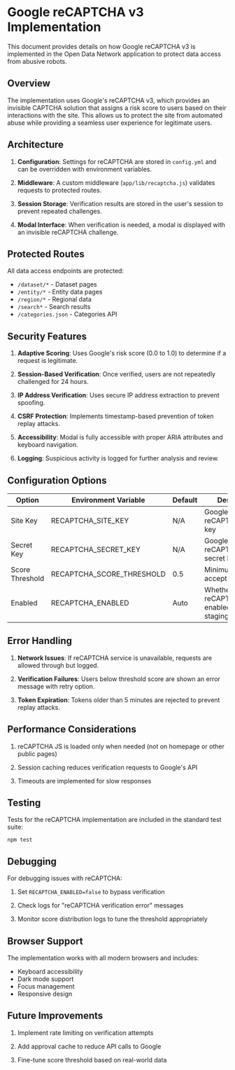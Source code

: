# Google reCAPTCHA v3 Implementation

This document provides details on how Google reCAPTCHA v3 is implemented in the Open Data Network application to protect data access from abusive robots.

## Overview

The implementation uses Google's reCAPTCHA v3, which provides an invisible CAPTCHA solution that assigns a risk score to users based on their interactions with the site. This allows us to protect the site from automated abuse while providing a seamless user experience for legitimate users.

## Architecture

1. **Configuration**: Settings for reCAPTCHA are stored in `config.yml` and can be overridden with environment variables.

2. **Middleware**: A custom middleware (`app/lib/recaptcha.js`) validates requests to protected routes.

3. **Session Storage**: Verification results are stored in the user's session to prevent repeated challenges.

4. **Modal Interface**: When verification is needed, a modal is displayed with an invisible reCAPTCHA challenge.

## Protected Routes

All data access endpoints are protected:

- `/dataset/*` - Dataset pages
- `/entity/*` - Entity data pages 
- `/region/*` - Regional data
- `/search*` - Search results
- `/categories.json` - Categories API

## Security Features

1. **Adaptive Scoring**: Uses Google's risk score (0.0 to 1.0) to determine if a request is legitimate.

2. **Session-Based Verification**: Once verified, users are not repeatedly challenged for 24 hours.

3. **IP Address Verification**: Uses secure IP address extraction to prevent spoofing.

4. **CSRF Protection**: Implements timestamp-based prevention of token replay attacks.

5. **Accessibility**: Modal is fully accessible with proper ARIA attributes and keyboard navigation.

6. **Logging**: Suspicious activity is logged for further analysis and review.

## Configuration Options

| Option | Environment Variable | Default | Description |
|--------|---------------------|---------|-------------|
| Site Key | RECAPTCHA_SITE_KEY | N/A | Google reCAPTCHA v3 site key |
| Secret Key | RECAPTCHA_SECRET_KEY | N/A | Google reCAPTCHA v3 secret key |
| Score Threshold | RECAPTCHA_SCORE_THRESHOLD | 0.5 | Minimum score to accept (0.0-1.0) |
| Enabled | RECAPTCHA_ENABLED | Auto | Whether reCAPTCHA is enabled (true in staging/production) |

## Error Handling

1. **Network Issues**: If reCAPTCHA service is unavailable, requests are allowed through but logged.

2. **Verification Failures**: Users below threshold score are shown an error message with retry option.

3. **Token Expiration**: Tokens older than 5 minutes are rejected to prevent replay attacks.

## Performance Considerations

1. reCAPTCHA JS is loaded only when needed (not on homepage or other public pages)

2. Session caching reduces verification requests to Google's API

3. Timeouts are implemented for slow responses

## Testing

Tests for the reCAPTCHA implementation are included in the standard test suite:

```
npm test
```

## Debugging

For debugging issues with reCAPTCHA:

1. Set `RECAPTCHA_ENABLED=false` to bypass verification

2. Check logs for "reCAPTCHA verification error" messages

3. Monitor score distribution logs to tune the threshold appropriately

## Browser Support

The implementation works with all modern browsers and includes:
- Keyboard accessibility
- Dark mode support
- Focus management
- Responsive design

## Future Improvements

1. Implement rate limiting on verification attempts

2. Add approval cache to reduce API calls to Google

3. Fine-tune score threshold based on real-world data